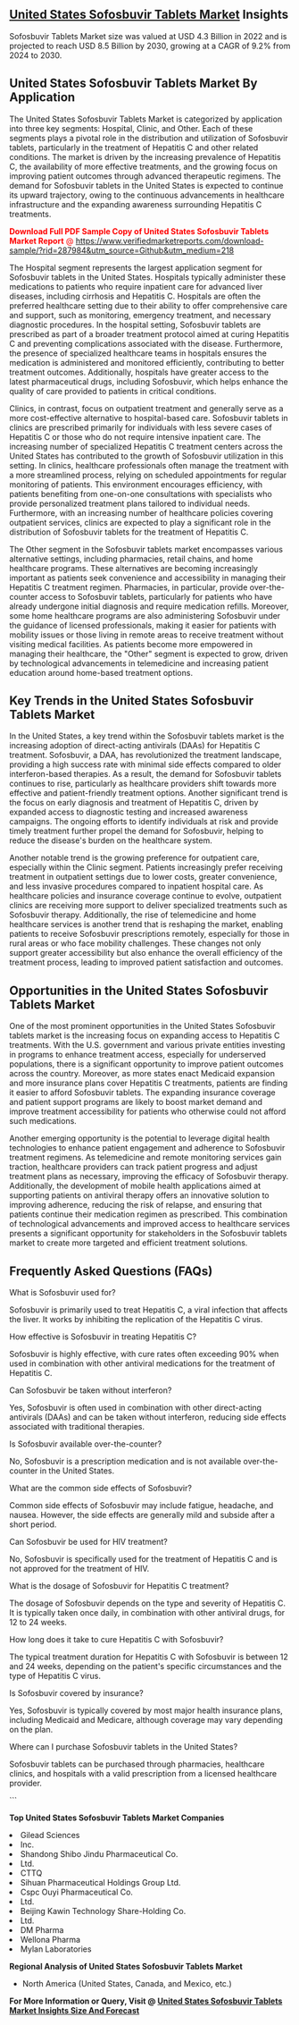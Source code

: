 <h2><a href="https://www.verifiedmarketreports.com/download-sample/?rid=287984&amp;utm_source=Github&amp;utm_medium=218" target="_blank">United States Sofosbuvir Tablets Market</a> Insights</h2><p>Sofosbuvir Tablets Market size was valued at USD 4.3 Billion in 2022 and is projected to reach USD 8.5 Billion by 2030, growing at a CAGR of 9.2% from 2024 to 2030.</p><p> <h2>United States Sofosbuvir Tablets Market By Application</h2> <p>The United States Sofosbuvir Tablets Market is categorized by application into three key segments: Hospital, Clinic, and Other. Each of these segments plays a pivotal role in the distribution and utilization of Sofosbuvir tablets, particularly in the treatment of Hepatitis C and other related conditions. The market is driven by the increasing prevalence of Hepatitis C, the availability of more effective treatments, and the growing focus on improving patient outcomes through advanced therapeutic regimens. The demand for Sofosbuvir tablets in the United States is expected to continue its upward trajectory, owing to the continuous advancements in healthcare infrastructure and the expanding awareness surrounding Hepatitis C treatments. <p><span class=""><span style="color: #ff0000;"><strong>Download Full PDF Sample Copy of United States Sofosbuvir Tablets Market Report</strong> @ </span><a href="https://www.verifiedmarketreports.com/download-sample/?rid=287984&amp;utm_source=Github&amp;utm_medium=218" target="_blank">https://www.verifiedmarketreports.com/download-sample/?rid=287984&amp;utm_source=Github&amp;utm_medium=218</a></span></p> <p>The Hospital segment represents the largest application segment for Sofosbuvir tablets in the United States. Hospitals typically administer these medications to patients who require inpatient care for advanced liver diseases, including cirrhosis and Hepatitis C. Hospitals are often the preferred healthcare setting due to their ability to offer comprehensive care and support, such as monitoring, emergency treatment, and necessary diagnostic procedures. In the hospital setting, Sofosbuvir tablets are prescribed as part of a broader treatment protocol aimed at curing Hepatitis C and preventing complications associated with the disease. Furthermore, the presence of specialized healthcare teams in hospitals ensures the medication is administered and monitored efficiently, contributing to better treatment outcomes. Additionally, hospitals have greater access to the latest pharmaceutical drugs, including Sofosbuvir, which helps enhance the quality of care provided to patients in critical conditions. <p>Clinics, in contrast, focus on outpatient treatment and generally serve as a more cost-effective alternative to hospital-based care. Sofosbuvir tablets in clinics are prescribed primarily for individuals with less severe cases of Hepatitis C or those who do not require intensive inpatient care. The increasing number of specialized Hepatitis C treatment centers across the United States has contributed to the growth of Sofosbuvir utilization in this setting. In clinics, healthcare professionals often manage the treatment with a more streamlined process, relying on scheduled appointments for regular monitoring of patients. This environment encourages efficiency, with patients benefiting from one-on-one consultations with specialists who provide personalized treatment plans tailored to individual needs. Furthermore, with an increasing number of healthcare policies covering outpatient services, clinics are expected to play a significant role in the distribution of Sofosbuvir tablets for the treatment of Hepatitis C. <p>The Other segment in the Sofosbuvir tablets market encompasses various alternative settings, including pharmacies, retail chains, and home healthcare programs. These alternatives are becoming increasingly important as patients seek convenience and accessibility in managing their Hepatitis C treatment regimen. Pharmacies, in particular, provide over-the-counter access to Sofosbuvir tablets, particularly for patients who have already undergone initial diagnosis and require medication refills. Moreover, some home healthcare programs are also administering Sofosbuvir under the guidance of licensed professionals, making it easier for patients with mobility issues or those living in remote areas to receive treatment without visiting medical facilities. As patients become more empowered in managing their healthcare, the "Other" segment is expected to grow, driven by technological advancements in telemedicine and increasing patient education around home-based treatment options. <h2>Key Trends in the United States Sofosbuvir Tablets Market</h2> <p>In the United States, a key trend within the Sofosbuvir tablets market is the increasing adoption of direct-acting antivirals (DAAs) for Hepatitis C treatment. Sofosbuvir, a DAA, has revolutionized the treatment landscape, providing a high success rate with minimal side effects compared to older interferon-based therapies. As a result, the demand for Sofosbuvir tablets continues to rise, particularly as healthcare providers shift towards more effective and patient-friendly treatment options. Another significant trend is the focus on early diagnosis and treatment of Hepatitis C, driven by expanded access to diagnostic testing and increased awareness campaigns. The ongoing efforts to identify individuals at risk and provide timely treatment further propel the demand for Sofosbuvir, helping to reduce the disease's burden on the healthcare system. <p>Another notable trend is the growing preference for outpatient care, especially within the Clinic segment. Patients increasingly prefer receiving treatment in outpatient settings due to lower costs, greater convenience, and less invasive procedures compared to inpatient hospital care. As healthcare policies and insurance coverage continue to evolve, outpatient clinics are receiving more support to deliver specialized treatments such as Sofosbuvir therapy. Additionally, the rise of telemedicine and home healthcare services is another trend that is reshaping the market, enabling patients to receive Sofosbuvir prescriptions remotely, especially for those in rural areas or who face mobility challenges. These changes not only support greater accessibility but also enhance the overall efficiency of the treatment process, leading to improved patient satisfaction and outcomes. <h2>Opportunities in the United States Sofosbuvir Tablets Market</h2> <p>One of the most prominent opportunities in the United States Sofosbuvir tablets market is the increasing focus on expanding access to Hepatitis C treatments. With the U.S. government and various private entities investing in programs to enhance treatment access, especially for underserved populations, there is a significant opportunity to improve patient outcomes across the country. Moreover, as more states enact Medicaid expansion and more insurance plans cover Hepatitis C treatments, patients are finding it easier to afford Sofosbuvir tablets. The expanding insurance coverage and patient support programs are likely to boost market demand and improve treatment accessibility for patients who otherwise could not afford such medications. <p>Another emerging opportunity is the potential to leverage digital health technologies to enhance patient engagement and adherence to Sofosbuvir treatment regimens. As telemedicine and remote monitoring services gain traction, healthcare providers can track patient progress and adjust treatment plans as necessary, improving the efficacy of Sofosbuvir therapy. Additionally, the development of mobile health applications aimed at supporting patients on antiviral therapy offers an innovative solution to improving adherence, reducing the risk of relapse, and ensuring that patients continue their medication regimen as prescribed. This combination of technological advancements and improved access to healthcare services presents a significant opportunity for stakeholders in the Sofosbuvir tablets market to create more targeted and efficient treatment solutions. <h2>Frequently Asked Questions (FAQs)</h2> <p>What is Sofosbuvir used for?</p> <p>Sofosbuvir is primarily used to treat Hepatitis C, a viral infection that affects the liver. It works by inhibiting the replication of the Hepatitis C virus.</p> <p>How effective is Sofosbuvir in treating Hepatitis C?</p> <p>Sofosbuvir is highly effective, with cure rates often exceeding 90% when used in combination with other antiviral medications for the treatment of Hepatitis C.</p> <p>Can Sofosbuvir be taken without interferon?</p> <p>Yes, Sofosbuvir is often used in combination with other direct-acting antivirals (DAAs) and can be taken without interferon, reducing side effects associated with traditional therapies.</p> <p>Is Sofosbuvir available over-the-counter?</p> <p>No, Sofosbuvir is a prescription medication and is not available over-the-counter in the United States.</p> <p>What are the common side effects of Sofosbuvir?</p> <p>Common side effects of Sofosbuvir may include fatigue, headache, and nausea. However, the side effects are generally mild and subside after a short period.</p> <p>Can Sofosbuvir be used for HIV treatment?</p> <p>No, Sofosbuvir is specifically used for the treatment of Hepatitis C and is not approved for the treatment of HIV.</p> <p>What is the dosage of Sofosbuvir for Hepatitis C treatment?</p> <p>The dosage of Sofosbuvir depends on the type and severity of Hepatitis C. It is typically taken once daily, in combination with other antiviral drugs, for 12 to 24 weeks.</p> <p>How long does it take to cure Hepatitis C with Sofosbuvir?</p> <p>The typical treatment duration for Hepatitis C with Sofosbuvir is between 12 and 24 weeks, depending on the patient's specific circumstances and the type of Hepatitis C virus.</p> <p>Is Sofosbuvir covered by insurance?</p> <p>Yes, Sofosbuvir is typically covered by most major health insurance plans, including Medicaid and Medicare, although coverage may vary depending on the plan.</p> <p>Where can I purchase Sofosbuvir tablets in the United States?</p> <p>Sofosbuvir tablets can be purchased through pharmacies, healthcare clinics, and hospitals with a valid prescription from a licensed healthcare provider.</p> ```</p><p><strong>Top United States Sofosbuvir Tablets Market Companies</strong></p><div data-test-id=""><p><li>Gilead Sciences</li><li> Inc.</li><li> Shandong Shibo Jindu Pharmaceutical Co.</li><li> Ltd.</li><li> CTTQ</li><li> Sihuan Pharmaceutical Holdings Group Ltd.</li><li> Cspc Ouyi Pharmaceutical Co.</li><li> Ltd.</li><li> Beijing Kawin Technology Share-Holding Co.</li><li> Ltd.</li><li> DM Pharma</li><li> Wellona Pharma</li><li> Mylan Laboratories</li></p><div><strong>Regional Analysis of&nbsp;United States Sofosbuvir Tablets Market</strong></div><ul><li dir="ltr"><p dir="ltr">North America&nbsp;(United States, Canada, and Mexico, etc.)</p></li></ul><p><strong>For More Information or Query, Visit @&nbsp;</strong><strong><a href="https://www.verifiedmarketreports.com/product/sofosbuvir-tablets-market/?utm_source=Github&amp;utm_medium=218" target="_blank">United States Sofosbuvir Tablets Market Insights Size And Forecast</a></strong></p></div>

